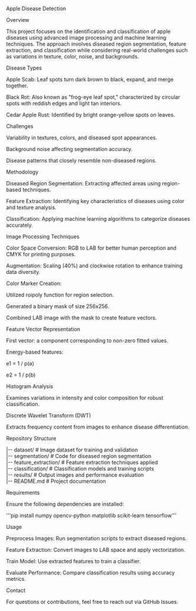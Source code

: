 Apple Disease Detection

Overview

This project focuses on the identification and classification of apple diseases using advanced image processing and machine learning techniques. The approach involves diseased region segmentation, feature extraction, and classification while considering real-world challenges such as variations in texture, color, noise, and backgrounds.

Disease Types

Apple Scab: Leaf spots turn dark brown to black, expand, and merge together.

Black Rot: Also known as "frog-eye leaf spot," characterized by circular spots with reddish edges and light tan interiors.

Cedar Apple Rust: Identified by bright orange-yellow spots on leaves.

Challenges

Variability in textures, colors, and diseased spot appearances.

Background noise affecting segmentation accuracy.

Disease patterns that closely resemble non-diseased regions.

Methodology

Diseased Region Segmentation: Extracting affected areas using region-based techniques.

Feature Extraction: Identifying key characteristics of diseases using color and texture analysis.

Classification: Applying machine learning algorithms to categorize diseases accurately.

Image Processing Techniques

Color Space Conversion: RGB to LAB for better human perception and CMYK for printing purposes.

Augmentation: Scaling (40%) and clockwise rotation to enhance training data diversity.

Color Marker Creation:

Utilized roipoly function for region selection.

Generated a binary mask of size 256x256.

Combined LAB image with the mask to create feature vectors.

Feature Vector Representation

First vector: a component corresponding to non-zero fitted values.

Energy-based features:

e1 = 1 / p(a)

e2 = 1 / p(b)

Histogram Analysis

Examines variations in intensity and color composition for robust classification.

Discrete Wavelet Transform (DWT)

Extracts frequency content from images to enhance disease differentiation.

Repository Structure

|-- dataset/             # Image dataset for training and validation  
|-- segmentation/        # Code for diseased region segmentation  
|-- feature_extraction/  # Feature extraction techniques applied  
|-- classification/      # Classification models and training scripts  
|-- results/             # Output images and performance evaluation  
|-- README.md            # Project documentation  

Requirements

Ensure the following dependencies are installed:

'''pip install numpy opencv-python matplotlib scikit-learn tensorflow'''

Usage

Preprocess Images: Run segmentation scripts to extract diseased regions.

Feature Extraction: Convert images to LAB space and apply vectorization.

Train Model: Use extracted features to train a classifier.

Evaluate Performance: Compare classification results using accuracy metrics.

Contact

For questions or contributions, feel free to reach out via GitHub Issues.
